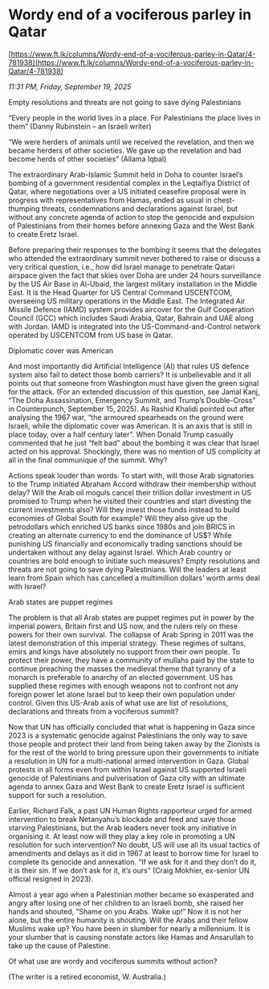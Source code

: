 # Wordy end of a vociferous parley in Qatar

[https://www.ft.lk/columns/Wordy-end-of-a-vociferous-parley-in-Qatar/4-781938](https://www.ft.lk/columns/Wordy-end-of-a-vociferous-parley-in-Qatar/4-781938)

*11:31 PM, Friday, September 19, 2025*

Empty resolutions and threats are not going to save dying Palestinians

“Every people in the world lives in a place. For Palestinians the place lives in them” (Danny Rubinstein – an Israeli writer)

“We were herders of animals until we received the revelation, and then we became herders of other societies. We gave up the revelation and had become herds of other societies” (Allama Iqbal)

The extraordinary Arab-Islamic Summit held in Doha to counter Israel’s bombing of a government residential complex in the Leqtaifiya District of Qatar, where negotiations over a US initiated ceasefire proposal were in progress with representatives from Hamas, ended as usual in chest-thumping threats, condemnations and declarations against Israel, but without any concrete agenda of action to stop the genocide and expulsion of Palestinians from their homes before annexing Gaza and the West Bank to create Eretz Israel.

Before preparing their responses to the bombing it seems that the delegates who attended the extraordinary summit never bothered to raise or discuss a very critical question, i.e., how did Israel manage to penetrate Qatari airspace given the fact that skies over Doha are under 24 hours surveillance by the US Air Base in Al-Ubaid, the largest military installation in the Middle East. It is the Head Quarter for US Central Command USCENTCOM, overseeing US military operations in the Middle East. The Integrated Air Missile Defence (IAMD) system provides aircover for the Gulf Cooperation Council (GCC) which includes Saudi Arabia, Qatar, Bahrain and UAE along with Jordan. IAMD is integrated into the US-Command-and-Control network operated by USCENTCOM from US base in Qatar.

Diplomatic cover was American

And most importantly did Artificial Intelligence (AI) that rules US defence system also fail to detect those bomb carriers? It is unbelievable and it all points out that someone from Washington must have given the green signal for the attack. (For an extended discussion of this question, see Jamal Kanj, “The Doha Assassination, Emergency Summit, and Trump’s Double-Cross” in Counterpunch, September 15, 2025). As Rashid Khalidi pointed out after analysing the 1967 war, “the armoured spearheads on the ground were Israeli, while the diplomatic cover was American. It is an axis that is still in place today, over a half century later”. When Donald Trump casually commented that he just “felt bad” about the bombing it was clear that Israel acted on his approval. Shockingly, there was no mention of US complicity at all in the final communique of the summit. Why?

Actions speak louder than words. To start with, will those Arab signatories to the Trump initiated Abraham Accord withdraw their membership without delay? Will the Arab oil moguls cancel their trillion dollar investment in US promised to Trump when he visited their countries and start divesting the current investments also? Will they invest those funds instead to build economies of Global South for example? Will they also give up the petrodollars which enriched US banks since 1980s and join BRICS in creating an alternate currency to end the dominance of US$? While punishing US financially and economically trading sanctions should be undertaken without any delay against Israel. Which Arab country or countries are bold enough to initiate such measures? Empty resolutions and threats are not going to save dying Palestinians. Will the leaders at least learn from Spain which has cancelled a multimillion dollars’ worth arms deal with Israel?

Arab states are puppet regimes

The problem is that all Arab states are puppet regimes put in power by the imperial powers, Britain first and US now, and the rulers rely on these powers for their own survival. The collapse of Arab Spring in 2011 was the latest demonstration of this imperial strategy. These regimes of sultans, emirs and kings have absolutely no support from their own people. To protect their power, they have a community of mullahs paid by the state to continue preaching the masses the medieval theme that tyranny of a monarch is preferable to anarchy of an elected government. US has supplied these regimes with enough weapons not to confront not any foreign power let alone Israel but to keep their own population under control. Given this US-Arab axis of what use are list of resolutions, declarations and threats from a vociferous summit?

Now that UN has officially concluded that what is happening in Gaza since 2023 is a systematic genocide against Palestinians the only way to save those people and protect their land from being taken away by the Zionists is for the rest of the world to bring pressure upon their governments to initiate a resolution in UN for a multi-national armed intervention in Gaza. Global protests in all forms even from within Israel against US supported Israeli genocide of Palestinians and pulverisation of Gaza city with an ultimate agenda to annex Gaza and West Bank to create Eretz Israel is sufficient support for such a resolution.

Earlier, Richard Falk, a past UN Human Rights rapporteur urged for armed intervention to break Netanyahu’s blockade and feed and save those starving Palestinians, but the Arab leaders never took any initiative in organising it. At least now will they play a key role in promoting a UN resolution for such intervention? No doubt, US will use all its usual tactics of amendments and delays as it did in 1967 at least to borrow time for Israel to complete its genocide and annexation. “If we ask for it and they don’t do it, it is their sin. If we don’t ask for it, it’s ours” (Craig Mokhier, ex-senior UN official resigned in 2023).

Almost a year ago when a Palestinian mother became so exasperated and angry after losing one of her children to an Israeli bomb, she raised her hands and shouted, “Shame on you Arabs. Wake up!” Now it is not her alone, but the entire humanity is shouting. Will the Arabs and their fellow Muslims wake up? You have been in slumber for nearly a millennium. It is your slumber that is causing nonstate actors like Hamas and Ansarullah to take up the cause of Palestine.

Of what use are wordy and vociferous summits without action?

(The writer is a retired economist, W. Australia.)

